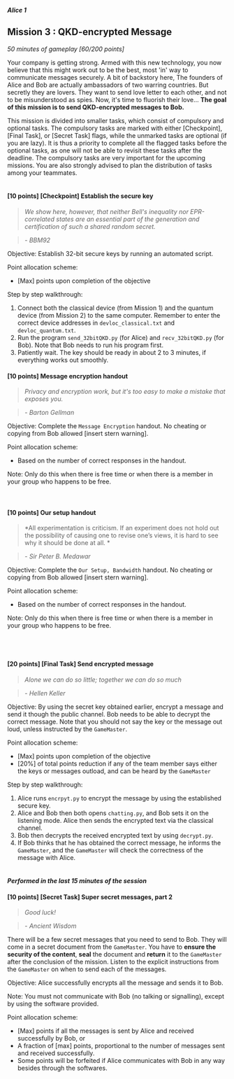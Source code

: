 **_Alice 1_**
## Mission 3 : QKD-encrypted Message
*50 minutes of gameplay [60/200 points]*

Your company is getting strong. Armed with this new technology, you now believe that this might work out to be the best, most 'in' way to communicate messages securely. A bit of backstory here, The founders of Alice and Bob are actually ambassadors of two warring countries. But secretly they are lovers. They want to send love letter to each other, and not to be misunderstood as spies. Now, it's time to fluorish their love...
**The goal of this mission is to send QKD-encrypted messages to Bob.**

This mission is divided into smaller tasks, which consist of compulsory and optional tasks. The compulsory tasks are marked with either [Checkpoint], [Final Task], or [Secret Task] flags, while the unmarked tasks are optional (if you are lazy). It is thus a priority to complete all the flagged tasks before the optional tasks, as one will not be able to revisit these tasks after the deadline. The compulsory tasks are very important for the upcoming missions. You are also strongly advised to plan the distribution of tasks among your teammates.
<br><br>


#### [10 points] [Checkpoint] Establish the secure key
> *We show here, however, that neither Bell's inequality nor EPR-correlated states are an essential part of the generation and certification
of such a shared random secret.*

> *- BBM92*

Objective: Establish 32-bit secure keys by running an automated script.

Point allocation scheme:
* [Max] points upon completion of the objective

Step by step walkthrough:
1. Connect both the classical device (from Mission 1) and the quantum device (from Mission 2) to the same computer. Remember to enter the correct device addresses in `devloc_classical.txt` and `devloc_quantum.txt`.
2. Run the program `send_32bitQKD.py` (for Alice) and `recv_32bitQKD.py` (for Bob). Note that Bob needs to run his program first.
3. Patiently wait. The key should be ready in about 2 to 3 minutes, if everything works out smoothly.

#### [10 points] Message encryption handout
> *Privacy and encryption work, but it's too easy to make a mistake that exposes you.*

> *- Barton Gellman*

Objective: Complete the `Message Encryption` handout. No cheating or copying from Bob allowed [insert stern warning].

Point allocation scheme:
* Based on the number of correct responses in the handout.

Note: Only do this when there is free time or when there is a member in your group who happens to be free.
<br><br><br>

#### [10 points] Our setup handout
> *All experimentation is criticism. If an experiment does not hold out the possibility of causing one to revise one’s views, it is hard to see why it should be done at all. *

> *- Sir Peter B. Medawar*

Objective: Complete the `Our Setup, Bandwidth` handout. No cheating or copying from Bob allowed [insert stern warning].

Point allocation scheme:
* Based on the number of correct responses in the handout.

Note: Only do this when there is free time or when there is a member in your group who happens to be free.
<br><br><br><br>

#### [20 points] [Final Task] Send encrypted message
> *Alone we can do so little; together we can do so much*

> *- Hellen Keller*

Objective: By using the secret key obtained earlier, encrypt a message and send it though the public channel. Bob needs to be able to decrypt the correct message. Note that you should not say the key or the message out loud, unless instructed by the `GameMaster`.

Point allocation scheme:
* [Max] points upon completion of the objective
* [20%] of total points reduction if any of the team member says either the keys or messages outload, and can be heard by the `GameMaster`

Step by step walkthrough:
1. Alice runs `encrpyt.py` to encrypt the message by using the established secure key.
2. Alice and Bob then both opens `chatting.py`, and Bob sets it on the listening mode. Alice then sends the encrypted text via the classical channel.
3. Bob then decrypts the received encrypted text by using `decrypt.py`.
4. If Bob thinks that he has obtained the correct message, he informs the `GameMaster`, and the `GameMaster` will check the correctness of the message with Alice.
<br><br>

#### *Performed in the last 15 minutes of the session*
#### [10 points] [Secret Task] Super secret messages, part 2
> *Good luck!*

> *- Ancient Wisdom*

There will be a few secret messages that you need to send to Bob. They will come in a secret document from the `GameMaster`. You have to **ensure the security of the content**, **seal** the document and **return** it to the `GameMaster` after the conclusion of the mission. Listen to the explicit instructions from the `GameMaster` on when to send each of the messages.

Objective: Alice successfully encrypts all the message and sends it to Bob.

Note: You must not communicate with Bob (no talking or signalling), except by using the software provided.

Point allocation scheme:
* [Max] points if all the messages is sent by Alice and received successfully by Bob, or
* A fraction of [max] points, proportional to the number of messages sent and received successfully.
* Some points will be forfeited if Alice communicates with Bob in any way besides through the softwares.
